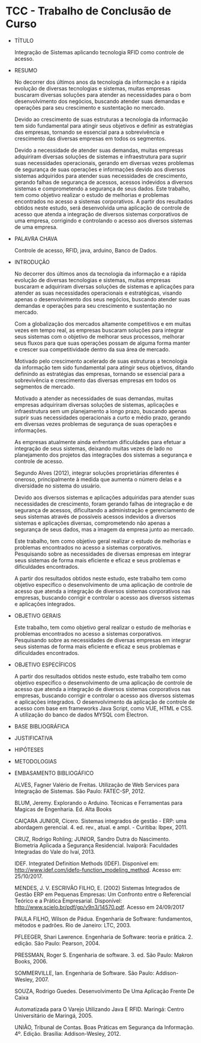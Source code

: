 # TCC - Trabalho de Conclusão de Curso


- TÍTULO

  Integração de Sistemas aplicando tecnologia RFID como controle de acesso.

- RESUMO
  
  <p>No decorrer dos últimos anos da tecnologia da informação e a rápida evolução de diversas tecnologias e sistemas, muitas empresas buscaram diversas soluções para atender as necessidades para o bom desenvolvimento dos negócios, buscando atender suas demandas e operações para seu crescimento e sustentação no mercado.</p>
  
  <p>Devido ao crescimento de suas estruturas a tecnologia da informação tem sido fundamental para atingir seus objetivos e definir as estratégias das empresas, tornando se essencial para a sobrevivência e crescimento das diversas empresas em todos os segmentos.</p>
  <p>Devido a necessidade de atender suas demandas, muitas empresas adquiriram diversas soluções de sistemas e infraestrutura para suprir suas necessidades operacionais, gerando em diversas vezes problemas de segurança de suas operações e informações devido aos diversos sistemas adquiridos para atender suas necessidades de crescimento, gerando falhas de segurança de acessos, acessos indevidos a diversos sistemas e comprometendo a segurança de seus dados. Este trabalho, tem como objetivo realizar o estudo de melhorias e problemas encontrados no acesso a sistemas corporativos. A partir dos resultados obtidos neste estudo, será desenvolvida uma aplicação de controle de acesso que atenda a integração de diversos sistemas corporativos de uma empresa, corrigindo e controlando o acesso aos diversos sistemas de uma empresa.</p>
  

- PALAVRA CHAVA
  <p>Controle de acesso, RFID, java, arduino, Banco de Dados.<p/>

- INTRODUÇÃO
  
  <p>No decorrer dos últimos anos da tecnologia da informação e a rápida evolução de diversas tecnologias e sistemas, muitas empresas buscaram e adquiriram diversas soluções de sistemas e aplicações para atender as suas necessidades operacionais e estratégicas, visando apenas o desenvolvimento dos seus negócios, buscando atender suas demandas e operações para seu crescimento e sustentação no mercado.</p>

  <p>Com a globalização dos mercados altamente competitivos e em muitas vezes em tempo real, as empresas buscaram soluções para integrar seus sistemas com o objetivo de melhorar seus processos, melhorar seus fluxos para que suas operações possam de alguma forma manter e crescer sua competitividade dentro da sua área de mercado.</p>

  <p>Motivado pelo crescimento acelerado de suas estruturas a tecnologia da informação tem sido fundamental para atingir seus objetivos, ditando definindo as estratégias das empresas, tornando se essencial para a sobrevivência e crescimento das diversas empresas em todos os segmentos de mercado.</p>

  <p>Motivado a atender as necessidades de suas demandas, muitas empresas adquiriram diversas soluções de sistemas, aplicações e infraestrutura sem um planejamento a longo prazo, buscando apenas suprir suas necessidades operacionais a curto e médio prazo, gerando em diversas vezes problemas de segurança de suas operações e informações.</p>

  <p>As empresas atualmente ainda enfrentam dificuldades para efetuar a integração de seus sistemas, deixando muitas vezes de lado no planejamento dos projetos das integrações dos sistemas a segurança e controle de acesso.</p>

  <p>Segundo Alves (2012), integrar soluções proprietárias diferentes é oneroso, principalmente à medida que aumenta o número delas e a diversidade no sistema do usuário.</p>

  <p>Devido aos diversos sistemas e aplicações adquiridas para atender suas necessidades de crescimento, foram gerando falhas de integração e de segurança de acessos, dificultando a administração e gerenciamento de seus sistemas através de possíveis acessos indevidos a diversos sistemas e aplicações diversas, comprometendo não apenas a segurança de seus dados, mas a imagem da empresa junto ao mercado.</p>

  <p>Este trabalho, tem como objetivo geral realizar o estudo de melhorias e problemas encontrados no acesso a sistemas corporativos. Pesquisando sobre as necessidades de diversas empresas em integrar seus sistemas de forma mais eficiente e eficaz e seus problemas e dificuldades encontrados.</p>

  <p>A partir dos resultados obtidos neste estudo, este trabalho tem como objetivo especifico o desenvolvimento de uma aplicação de controle de acesso que atenda a integração de diversos sistemas corporativos nas empresas, buscando corrigir e controlar o acesso aos diversos sistemas e aplicações integrados.</p>

- OBJETIVO GERAIS

  Este trabalho, tem como objetivo geral realizar o estudo de melhorias e problemas encontrados no acesso a sistemas corporativos. Pesquisando sobre as necessidades de diversas empresas em integrar seus sistemas de forma mais eficiente e eficaz e seus problemas e dificuldades encontrados.

- OBJETIVO ESPECÍFICOS
  
   A partir dos resultados obtidos neste estudo, este trabalho tem como objetivo especifico o desenvolvimento de uma aplicação de controle de acesso que atenda a integração de diversos sistemas corporativos nas empresas, buscando corrigir e controlar o acesso aos diversos sistemas e aplicações integrados. O desenvolvimento da aplicação de controle de acesso com base em frameworks Java Script, como VUE, HTML e CSS. A utilização do banco de dados MYSQL com Electron.

- BASE BIBLIOGRÁFICA

- JUSTIFICATIVA

- HIPÓTESES

- METODOLOGIAS

- EMBASAMENTO BIBLIOGÁFICO
  
  ALVES, Fagner Valério de Freitas. Utilização de Web Services para Integração de Sistemas. São Paulo: FATEC-SP, 2012.

  BLUM, Jeremy. Explorando o Arduino. Técnicas e Ferramentas para Magicas de Engenharia. Ed. Alta Books

  CAIÇARA JUNIOR, Cícero. Sistemas integrados de gestão - ERP: uma abordagem gerencial. 4. ed. rev., atual. e ampl. - Curitiba: Ibpex, 2011.

  CRUZ, Rodrigo Rohling; JUNIOR, Sandro Dutra do Nascimento. Biometria Aplicada a Segurança Residencial. Ivaiporã: Faculdades Integradas do Vale do Ivaí, 2013.

  IDEF. Integrated Definition Methods (IDEF). Disponível em: http://www.idef.com/idefo-function_modeling_method. Acesso em: 25/10/2017.

  MENDES, J. V. ESCRIVÃO FILHO, E. (2002) Sistemas Integrados de Gestão ERP em Pequenas Empresas: Um Confronto entre o Referencial Teórico e a Prática Empresarial. Disponível: http://www.scielo.br/pdf/gp/v9n3/14570.pdf. Acesso em 24/09/2017

  PAULA FILHO, Wilson de Pádua. Engenharia de Software: fundamentos, métodos e padrões. Rio de Janeiro: LTC, 2003.

  PFLEEGER, Shari Lawrence. Engenharia de Software: teoria e prática. 2. edição. São Paulo: Pearson, 2004.

  PRESSMAN, Roger S. Engenharia de software. 3. ed. São Paulo: Makron Books, 2006.

  SOMMERVILLE, Ian. Engenharia de Software. São Paulo: Addison-Wesley, 2007.

  SOUZA, Rodrigo Guedes. Desenvolvimento De Uma Aplicação Frente De Caixa

  Automatizada para O Varejo Utilizando Java E RFID. Maringá: Centro Universitário de Maringá, 2005.

  UNIÃO, Tribunal de Contas. Boas Práticas em Segurança da Informação. 4º. Edição. Brasília: Addison-Wesley, 2012.
